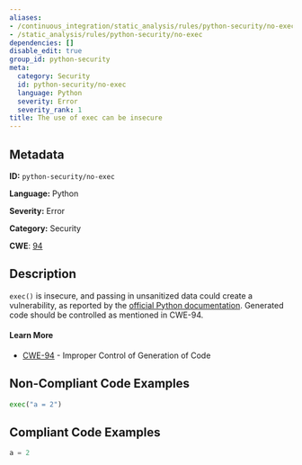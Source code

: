 ```yaml
---
aliases:
- /continuous_integration/static_analysis/rules/python-security/no-exec
- /static_analysis/rules/python-security/no-exec
dependencies: []
disable_edit: true
group_id: python-security
meta:
  category: Security
  id: python-security/no-exec
  language: Python
  severity: Error
  severity_rank: 1
title: The use of exec can be insecure
---
```

<!--  SOURCED FROM https://github.com/DataDog/datadog-static-analyzer-rule-docs -->


## Metadata
**ID:** `python-security/no-exec`

**Language:** Python

**Severity:** Error

**Category:** Security

**CWE**: [94](https://cwe.mitre.org/data/definitions/94.html)

## Description
`exec()` is insecure, and passing in unsanitized data could create a vulnerability, as reported by the [official Python documentation](https://docs.python.org/3/library/functions.html#exec). Generated code should be controlled as mentioned in CWE-94.

#### Learn More

 - [CWE-94](https://cwe.mitre.org/data/definitions/94.html) - Improper Control of Generation of Code

## Non-Compliant Code Examples
```python
exec("a = 2")
```

## Compliant Code Examples
```python
a = 2
```
